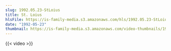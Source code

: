 ```yaml
---
slug: 1992.05.23-StLoius
title: St. Loius
hlsFile: https://is-family-media.s3.amazonaws.com/hls/1992.05.23-StLoius/1992.05.23-StLoius.m3u8
date: "1992-05-23"
thumbnail: https://is-family-media.s3.amazonaws.com/video-thumbnails/1992.05.23-StLoius.png
---
```

{{< video >}}
